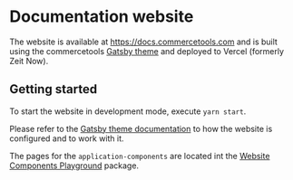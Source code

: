 # Documentation website

The website is available at https://docs.commercetools.com and is built using the commercetools [Gatsby theme](https://github.com/commercetools/commercetools-docs-kit) and deployed to Vercel (formerly Zeit Now).

## Getting started

To start the website in development mode, execute `yarn start`.

Please refer to the [Gatsby theme documentation](https://github.com/commercetools/commercetools-docs-kit) to how the website is configured and to work with it.

The pages for the `application-components` are located int the [Website Components Playground](../website-components-playground) package.
